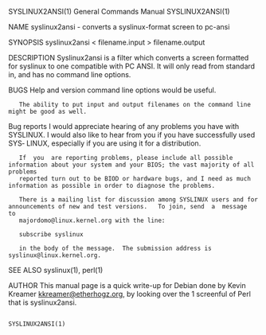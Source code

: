 SYSLINUX2ANSI(1)                                              General Commands Manual                                             SYSLINUX2ANSI(1)

NAME
       syslinux2ansi - converts a syslinux-format screen to pc-ansi

SYNOPSIS
       syslinux2ansi < filename.input > filename.output

DESCRIPTION
       Syslinux2ansi  is  a filter which converts a screen formatted for syslinux to one compatible with PC ANSI.  It will only read from standard
       in, and has no command line options.

BUGS
       Help and version command line options would be useful.

       The ability to put input and output filenames on the command line might be good as well.

   Bug reports
       I would appreciate hearing of any problems you have with SYSLINUX.  I would also like to hear from you if you have successfully  used  SYS‐
       LINUX, especially if you are using it for a distribution.

       If  you  are reporting problems, please include all possible information about your system and your BIOS; the vast majority of all problems
       reported turn out to be BIOD or hardware bugs, and I need as much information as possible in order to diagnose the problems.

       There is a mailing list for discussion among SYSLINUX users and for announcements of new and test versions.   To join, send  a  message  to
       majordomo@linux.kernel.org with the line:

       subscribe syslinux

       in the body of the message.  The submission address is syslinux@linux.kernel.org.

SEE ALSO
       syslinux(1), perl(1)

AUTHOR
       This  manual  page  is  a quick write-up for Debian done by Kevin Kreamer <kkreamer@etherhogz.org>, by looking over the 1 screenful of Perl
       that is syslinux2ansi.

                                                                                                                                  SYSLINUX2ANSI(1)
